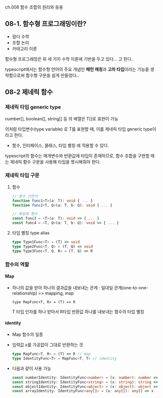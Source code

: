 ch.008 함수 조합의 원리와 응용

## 08-1. 함수형 프로그래밍이란?

- 람다 수학
- 조합 논리
- 카테고리 이론

함수형 프로그래밍은 위 세 가지 수학 이론에 기반을 두고 있다... 고 한다..

typescript에서는 함수형 언어의 주요 개념인 **패턴 매칭**과 **고차 타입**이라는 기능을 생략함으로써 함수형 구문을 쉽게 만들었다..



## 08-2 제네릭 함수

### 제네릭 타입 generic type

number[], boolean[], string[] 등 의 배열은 T[]로 표현이 가능

이처럼 타입변수(type variable) 로 T를 표현할 때, 이를 제네릭 타입 generic type이라고 한다.

- 함수, 인터페이스, 클래스, 타입 별칭 에 적용할 수 있다.

typescript의 함수는 매개변수와 반환값에 타입이 존재하므로, 함수 조합을 구현할 때는 제네릭 함수 구문을 사용해 타입을 명시해줘야 한다.

### 제네릭  타입 구문

1. 함수

    ```typescript
    // 함수 선언식
    function func1<T>(a: T): void { ... }
    function func2<T, Q>(a: T, b: Q): void { ... }
    
    // 화살표 함수
    const func3 = <T>(a: T): void => { ... }
    const func4 = <T, Q>(a: T, b: Q): void => { ... }
    ```

2. 타입 별칭 type alias

    ```typescript
    type Type1Func<T> = (T) => void
    type Type2Func<T, Q> = (T, Q) => void
    type Type3Func<T, Q, R> = (T, Q) => R
    ```

    

### 함수의 역할 

#### Map

- 하나의 값을 받아 하나의 결과값을 내보내는 관계 : 일대일 관계(one-to-one-relationship) => mapping, map

  ```type
  type MapFunc<T, R> = (T) => R
  ```

  T 타입 인자를 하나 받아서  R타입 반환값 하나를 내보내는 함수의 타입 별칭

#### identity

- Map 함수의 일종

- 입력값 x를 가공없이 그대로 반환하는 것

  ```typescript
  type MapFunc<T, R> = (T) => R // map
  type IdentityFunc<T> = MapFunc<T, T> // identity
  ```

- 다음과 같이 사용 가능

  ```typescript
  const numberIdentity: IdentityFunc<number> = (x: number): number => x
  const stringIdentity: IdentityFunc<string> = (x: string): string => x
  const objectIdentity: IdentityFunc<object> = (x: object): object => x
  const arrayIdentity: IdentityFunc<any[]> = (x: any[]): any[] => x
  ```

  